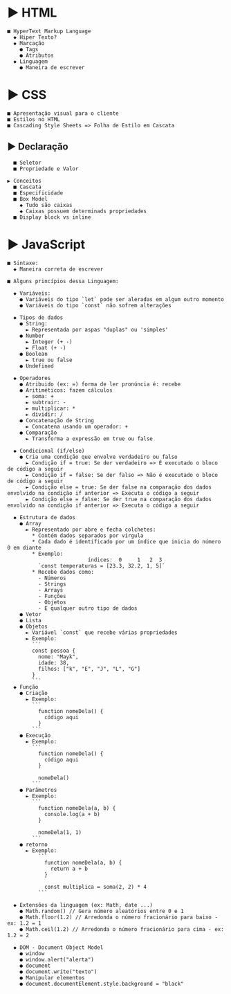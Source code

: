 # ▶ HTML
    ■ HyperText Markup Language
      ◆ Hiper Texto?
      ◆ Marcação
        ● Tags
        ● Atributos
      ◆ Linguagem
        ● Maneira de escrever

# ▶ CSS  
    ■ Apresentação visual para o cliente
    ■ Estilos no HTML
    ■ Cascading Style Sheets => Folha de Estilo em Cascata

##  ▶ Declaração
      ■ Seletor
      ■ Propriedade e Valor

    ▶ Conceitos
      ■ Cascata
      ■ Especificidade
      ■ Box Model
        ◆ Tudo são caixas
        ◆ Caixas possuem determinads propriedades
      ■ Display block vs inline
      
# ▶ JavaScript 
    ■ Sintaxe:
      ◆ Maneira correta de escrever

    ■ Alguns princípios dessa Linguagem:

      ◆ Variáveis:
        ● Variáveis do tipo `let` pode ser aleradas em algum outro momento
        ● Variáveis do tipo `const` não sofrem alterações

      ◆ Tipos de dados
        ● String:
          ► Representada por aspas "duplas" ou 'simples'
        ● Number
          ► Integer (+ -)
          ► Float (+ -)
        ● Boolean
          ► true ou false
        ● Undefined

      ◆ Operadores
        ● Atribuido (ex: =) forma de ler pronúncia é: recebe
        ● Aritiméticos: fazem cálculos
          ► soma: +
          ► subtrair: -
          ► multiplicar: *
          ► dividir: /
        ● Concatenação de String
          ► Concatena usando um operador: +
        ● Comparação
          ► Transforma a expressão em true ou false
      
      ◆ Condicional (if/else)
        ● Cria uma condição que envolve verdadeiro ou falso
          ► Condição if = true: Se der verdadeiro => É executado o bloco de código a seguir
          ► Condição if = false: Se der falso => Não é executado o bloco de código a seguir
          ► Condição else = true: Se der false na comparação dos dados envolvido na condição if anterior => Executa o código a seguir
          ► Condição else = false: Se der true na comparação dos dados envolvido na condição if anterior => Executa o código a seguir
      
      ◆ Estrutura de dados
        ● Array
          ► Representado por abre e fecha colchetes:
            * Contém dados separados por vírgula
            * Cada dado é identificado por um índice que inicia do número 0 em diante
            * Exemplo:
                              índices:  0     1   2  3
              `const temperaturas = [23.3, 32.2, 1, 5]`
            * Recebe dados como:
              - Números
              - Strings
              - Arrays
              - Funções
              - Objetos
              - E qualquer outro tipo de dados
        ● Vetor
        ● Lista
        ● Objetos
          ► Variável `const` que recebe várias propriedades
          ► Exemplo:
            ```
            const pessoa {
              nome: "Mayk",
              idade: 38,
              filhos: ["k", "E", "J", "L", "G"]
            }
            ```
      ◆ Função
        ● Criação
          ► Exemplo:
            ```
              function nomeDela() {
                código aqui
              }
            ```
        ● Execução
          ► Exemplo:
            ```
              function nomeDela() {
                código aqui
              }

              nomeDela() 
            ```
        ● Parâmetros
          ► Exemplo:
            ```
              function nomeDela(a, b) {
                console.log(a + b)
              }

              nomeDela(1, 1)
            ```
        ● retorno
          ► Exemplo:
              ```
                function nomeDela(a, b) {
                  return a + b
                }

                const multiplica = soma(2, 2) * 4
              ```
      
      ◆ Extensões da linguagem (ex: Math, date ...)
        ● Math.random() // Gera número aleatórios entre 0 e 1
        ● Math.floor(1.2) // Arredonda o número fracionário para baixo - ex: 1.2 = 1
        ● Math.ceil(1.2) // Arredonda o número fracionário para cima - ex: 1.2 = 2

      ◆ DOM - Document Object Model
        ● window
        ● window.alert("alerta")
        ● document
        ● document.write("texto")
        ● Manipular elementos
        ● document.documentElement.style.background = "black"